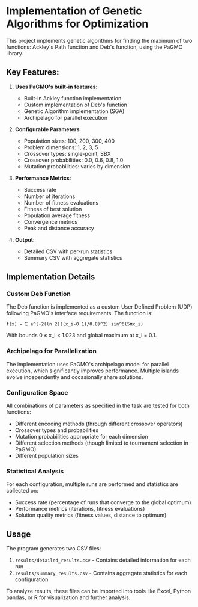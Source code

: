# Implementation of Genetic Algorithms for Optimization

This project implements genetic algorithms for finding the maximum of two functions: Ackley's Path function and Deb's function, using the PaGMO library.

## Key Features:

1. **Uses PaGMO's built-in features**:
   - Built-in Ackley function implementation
   - Custom implementation of Deb's function
   - Genetic Algorithm implementation (SGA)
   - Archipelago for parallel execution

2. **Configurable Parameters**:
   - Population sizes: 100, 200, 300, 400
   - Problem dimensions: 1, 2, 3, 5
   - Crossover types: single-point, SBX
   - Crossover probabilities: 0.0, 0.6, 0.8, 1.0
   - Mutation probabilities: varies by dimension

3. **Performance Metrics**:
   - Success rate
   - Number of iterations
   - Number of fitness evaluations
   - Fitness of best solution
   - Population average fitness
   - Convergence metrics
   - Peak and distance accuracy

4. **Output**:
   - Detailed CSV with per-run statistics
   - Summary CSV with aggregate statistics

## Implementation Details

### Custom Deb Function

The Deb function is implemented as a custom User Defined Problem (UDP) following PaGMO's interface requirements. The function is:

```
f(x) = Σ e^(-2(ln 2)((x_i-0.1)/0.8)^2) sin^6(5πx_i)
```

With bounds 0 ≤ x_i < 1.023 and global maximum at x_i = 0.1.

### Archipelago for Parallelization

The implementation uses PaGMO's archipelago model for parallel execution, which significantly improves performance. Multiple islands evolve independently and occasionally share solutions.

### Configuration Space

All combinations of parameters as specified in the task are tested for both functions:

- Different encoding methods (through different crossover operators)
- Crossover types and probabilities
- Mutation probabilities appropriate for each dimension
- Different selection methods (though limited to tournament selection in PaGMO)
- Different population sizes

### Statistical Analysis

For each configuration, multiple runs are performed and statistics are collected on:
- Success rate (percentage of runs that converge to the global optimum)
- Performance metrics (iterations, fitness evaluations)
- Solution quality metrics (fitness values, distance to optimum)

## Usage

The program generates two CSV files:
1. `results/detailed_results.csv` - Contains detailed information for each run
2. `results/summary_results.csv` - Contains aggregate statistics for each configuration

To analyze results, these files can be imported into tools like Excel, Python pandas, or R for visualization and further analysis.